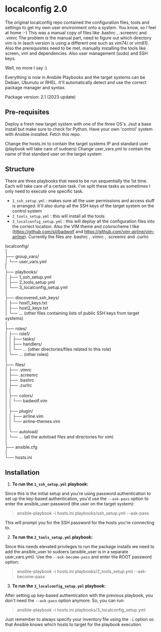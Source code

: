 # localconfig 2.0

The original localconfig repo contained the configuration files, tools and settings to get my own user environment onto a system. You know, so I feel at home :-)
This was a manual copy of files like .bashrc , .screenrc and .vimrc 
The problem is the manual part, need to figure out which directory vim is in (each version is using a different one such as vim74/ or vim81). Also the prerequisites need to be met, manually installing the tools like screen, vim and dependencies. Also user management (sudo) and SSH keys.

Well, no more I say :)

Everything is now in Ansbile Playbooks and the target systems can be Debian, Ubunutu or RHEL. It'll automatically detect and use the correct package manager and syntax.

Package version: 2.1 (2023 update)

## Pre-requisites
Deploy a fresh new target system with one of the three OS's. Jsut a base install but make sure to check for Python.
Have your own 'control' system with Ansible installed. Fetch this repo.

Change the hosts.ini to contain the target systems IP and standard user (playbook will take care of sudoers)
Change user_vars.yml to contain the name of that standard user on the target system

## Structure

There are three playbooks that need to be run sequentially the 1st time. Each will take care of a certain task. I've split these tasks as sometimes I only need to execute one specific task.

- `1_ssh_setup.yml` : makes sure all the user permissions and access stuff is arranged. It'll also dump all the SSH keys of the target system on the control system
- `2_tools_setup.yml` : this will install all the tools
- `3_localconfig_setup.yml` : this will deploy all the configuration files into the correct location. Also the VIM theme and colorscheme I like (<https://github.com/sjl/badwolf> and <https://github.com/vim-airline/vim-airline>). Currently the files are .bashrc , .vimrc , .screenrc and .curlrc

<p class="has-line-data" data-line-start="0" data-line-end="41">localconfig/<br>
│<br>
├── group_vars/<br>
│ └── user_vars.yml<br>
|<br>
├── playbooks/<br>
│   ├── 1_ssh_setup.yml<br>
│   ├── 2_tools_setup.yml<br>
│   └── 3_localconfig_setup.yml<br>
│<br>
├── discovered_ssh_keys/<br>
│   ├── host1_keys.txt<br>
│   ├── host2_keys.txt<br>
│   └── … (other files containing lists of public SSH keys from target systems)<br>
│<br>
├── roles/<br>
│   ├── role1/<br>
│   │   ├── tasks/<br>
│   │   ├── handlers/<br>
│   │   └── … (other directories/files related to this role)<br>
│   └── … (other roles)<br>
│<br>
├── files/<br>
│   ├── .vimrc<br>
│   ├── .screenrc<br>
│   ├── .bashrc<br>
│   ├── .curlrc<br>
│   │<br>
│   ├── colors/<br>
│   │   └── badwolf.vim<br>
│   │<br>
│   ├── plugin/<br>
│   │   ├── airline.vim<br>
│   │   └── airline-themes.vim<br>
│   │<br>
│   └── autoload/<br>
│       └── … (all the autoload files and directories for vim)<br>
│<br>
├── ansible.cfg<br>
│<br>
└── hosts.ini</p>



## Installation

1. **To run the `1_ssh_setup.yml` playbook:**

Since this is the initial setup and you're using password authentication to set up the key-based authentication, you'd use the `--ask-pass` option to enter the ansible_user password (the user on the target system):


> ansible-playbook -i hosts.ini playbooks/ssh_setup.yml --ask-pass


This will prompt you for the SSH password for the hosts you're connecting to.

2. **To run the `2_tools_setup.yml` playbook:**

Since this needs elevated privileges to run the package installs we need to add the ansible_user to sudoers (ansible_user is in a separate user_vars.yml). Use the `--ask-become-pass` and enter the ROOT password option:


> ansible-playbook -i hosts.ini playbooks/2_tools_setup.yml --ask-become-pass


3. **To run the `3_localconfig_setup.yml` playbook:**

After setting up key-based authentication with the previous playbook, you don't need the `--ask-pass` option anymore. So, you can run:


> ansible-playbook -i hosts.ini playbooks/3_localconfig_setup.yml


Just remember to always specify your inventory file using the `-i` option so that Ansible knows which hosts to target for the playbook execution.
